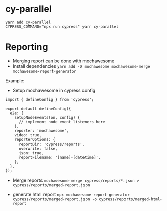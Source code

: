 # cy-parallel

```
yarn add cy-parallel
CYPRESS_COMMAND="npx run cypress" yarn cy-parallel
```

# Reporting

- Merging report can be done with mochawesome
- Install dependencies
  `yarn add -D mochawesome mochawesome-merge mochawesome-report-generator`

Example:

- Setup mochawesome in cypress config

```
import { defineConfig } from 'cypress';

export default defineConfig({
  e2e: {
    setupNodeEvents(on, config) {
      // implement node event listeners here
    },
    reporter: 'mochawesome',
    video: true,
    reporterOptions: {
      reportDir: 'cypress/reports',
      overwrite: false,
      json: true,
      reportFilename: '[name]-[datetime]',
    },
  },
});
```

- Merge reports
  `mochawesome-merge cypress/reports/*.json > cypress/reports/merged-report.json`

- generate html report
  `npx mochawesome-report-generator cypress/reports/merged-report.json -o cypress/reports/merged-html-report`

